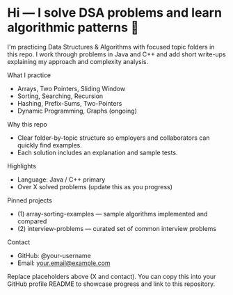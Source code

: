# Hi — I solve DSA problems and learn algorithmic patterns 👋

I'm practicing Data Structures & Algorithms with focused topic folders in this repo. I work through problems in Java and C++ and add short write-ups explaining my approach and complexity analysis.

What I practice

- Arrays, Two Pointers, Sliding Window
- Sorting, Searching, Recursion
- Hashing, Prefix-Sums, Two-Pointers
- Dynamic Programming, Graphs (ongoing)

Why this repo

- Clear folder-by-topic structure so employers and collaborators can quickly find examples.
- Each solution includes an explanation and sample tests.

Highlights

- Language: Java / C++ primary
- Over X solved problems (update this as you progress)

Pinned projects

- (1) array-sorting-examples — sample algorithms implemented and compared
- (2) interview-problems — curated set of common interview problems

Contact

- GitHub: @your-username
- Email: your.email@example.com

Replace placeholders above (X and contact). You can copy this into your GitHub profile README to showcase progress and link to this repository.
